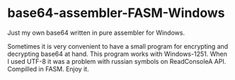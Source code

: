 # base64-assembler-FASM-Windows
Just my own base64 written in pure assembler for Windows.

Sometimes it is very convenient to have a small program for encrypting and decrypting base64 at hand.
This program works with Windows-1251. When I used UTF-8 it was a problem with russian symbols on ReadConsoleA API.
Compilled in FASM.
Enjoy it.
